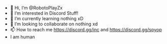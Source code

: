 - 👋 Hi, I’m @RobotoPlayZx
- 👀 I’m interested in Discord Stuff!
- 🌱 I’m currently learning nothing xD
- 💞️ I’m looking to collaborate on nothing xd
- 📫 How to reach me https://discord.gg/inc and https://discord.gg/spyop
- I am human 

<!---
RobotoPlayZx/RobotoPlayZx is a ✨ special ✨ repository because its `README.md` (this file) appears on your GitHub profile.
You can click the Preview link to take a look at your changes.
--->
